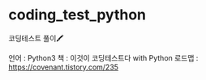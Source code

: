 # coding_test_python

코딩테스트 풀이🖍

언어 : Python3
책 : 이것이 코딩테스트다 with Python
로드맵 : https://covenant.tistory.com/235
